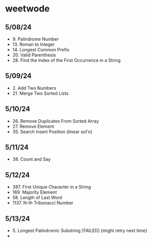 # weetwode
## 5/08/24
+ 9\. Palindrome Number
+ 13\. Roman to Integer
+ 14\. Longest Common Prefix
+ 20\. Valid Parenthesis
+ 28\. Find the Index of the First Occurrence in a String

## 5/09/24
+ 2\. Add Two Numbers
+ 21\. Merge Two Sorted Lists

## 5/10/24
+ 26\. Remove Duplicates From Sorted Array
+ 27\. Remove Element
+ 35\. Search Insert Position (linear sol'n)

## 5/11/24
+ 38\. Count and Say

## 5/12/24
+ 387\. First Unique Character in a String
+ 169\. Majority Element
+ 58\. Length of Last Word
+ 1137\. N-th Tribonacci Number

## 5/13/24
+ 5\. Longest Palindromic Substring [FAILED] {might retry next time}
+ 